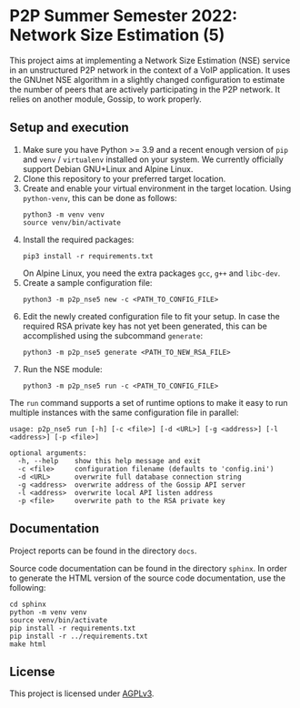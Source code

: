 # P2P Summer Semester 2022: Network Size Estimation (5)

This project aims at implementing a Network Size Estimation (NSE) service
in an unstructured P2P network in the context of a VoIP application.
It uses the GNUnet NSE algorithm in a slightly changed configuration
to estimate the number of peers that are actively participating in the P2P
network. It relies on another module, Gossip, to work properly.

## Setup and execution

1. Make sure you have Python >= 3.9 and a recent enough version of `pip`
   and `venv` / `virtualenv` installed on your system. We currently
   officially support Debian GNU+Linux and Alpine Linux.
2. Clone this repository to your preferred target location.
3. Create and enable your virtual environment in the target location.
   Using `python-venv`, this can be done as follows:
   ```shell
   python3 -m venv venv
   source venv/bin/activate
   ```
4. Install the required packages:
   ```shell
   pip3 install -r requirements.txt
   ```
   On Alpine Linux, you need the extra packages `gcc`, `g++` and `libc-dev`.
5. Create a sample configuration file:
   ```shell
   python3 -m p2p_nse5 new -c <PATH_TO_CONFIG_FILE>
   ```
6. Edit the newly created configuration file to fit your setup.
   In case the required RSA private key has not yet been generated,
   this can be accomplished using the subcommand `generate`:
   ```shell
   python3 -m p2p_nse5 generate <PATH_TO_NEW_RSA_FILE>
   ```
7. Run the NSE module:
   ```shell
   python3 -m p2p_nse5 run -c <PATH_TO_CONFIG_FILE>
   ```

The `run` command supports a set of runtime options to make it easy to
run multiple instances with the same configuration file in parallel:

```
usage: p2p_nse5 run [-h] [-c <file>] [-d <URL>] [-g <address>] [-l <address>] [-p <file>]

optional arguments:
  -h, --help    show this help message and exit
  -c <file>     configuration filename (defaults to 'config.ini')
  -d <URL>      overwrite full database connection string
  -g <address>  overwrite address of the Gossip API server
  -l <address>  overwrite local API listen address
  -p <file>     overwrite path to the RSA private key
```

## Documentation

Project reports can be found in the directory `docs`.

Source code documentation can be found in the directory `sphinx`. In order to
generate the HTML version of the source code documentation, use the following:

```shell
cd sphinx
python -m venv venv
source venv/bin/activate
pip install -r requirements.txt
pip install -r ../requirements.txt
make html
```

## License

This project is licensed under [AGPLv3](./LICENSE).
